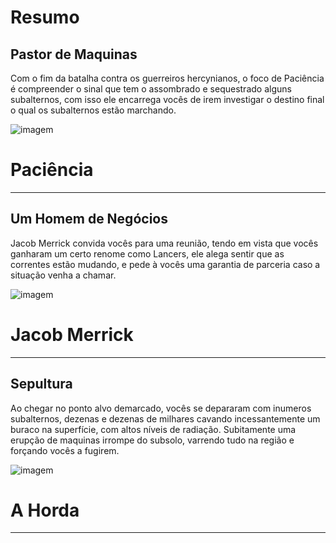 # Resumo
## Pastor de Maquinas 
Com o fim da batalha contra os guerreiros hercynianos, o foco de Paciência é compreender o sinal que tem o assombrado e sequestrado alguns subalternos,
com isso ele encarrega vocês de irem investigar o destino final o qual os subalternos estão marchando. 

![imagem](/events/Images/Paciencia.png)

# Paciência
---

## Um Homem de Negócios 
 Jacob Merrick convida vocês para uma reunião, tendo em vista que vocês ganharam um certo renome como Lancers, ele alega sentir que as correntes estão mudando, e pede à vocês uma garantia de parceria caso a situação venha a chamar.

 ![imagem](/events/Images/Merrick_portrait(1).png)

 # Jacob Merrick
 ---

## Sepultura
Ao chegar no ponto alvo demarcado, vocês se depararam com inumeros subalternos, dezenas e dezenas de milhares cavando incessantemente um buraco na superfície, com altos níveis de radiação. Subitamente uma erupção de maquinas irrompe do subsolo, varrendo tudo na região e forçando vocês a fugirem.

![imagem](/events/Images/Sepulcher(1).png)

# A Horda
---
